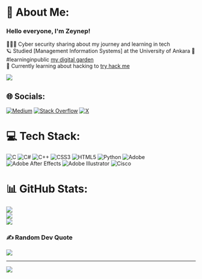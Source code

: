 <!-- level 0: Simple bio and stats -->
# 💫 About Me:

### Hello everyone, I'm Zeynep!
👩🏼‍🚀 Cyber security sharing about my journey and learning in tech <br/>
🪐 Studied [Management Information Systems] at the University of Ankara
🌻 #learninginpublic [my digital garden](https://medium.com/@szenobia2)<br/>
🌷 Currently learning about hacking to [try hack me](https://tryhackme.com/paths)<br/>

<!-- Github stats from https://https://github.com/xsol05/github-readme stats -->
![](https://github-readme-stats.vercel.app/api?username=zenobia2&theme=onedark&hide_border=false&include_all_commits=true&count_private=true)<br/>


## 🌐 Socials:
[![Medium](https://img.shields.io/badge/Medium-12100E?logo=medium&logoColor=white)](https://medium.com/@szenobia2) [![Stack Overflow](https://img.shields.io/badge/-Stackoverflow-FE7A16?logo=stack-overflow&logoColor=white)](https://stackoverflow.com/users/20184081) [![X](https://img.shields.io/badge/X-black.svg?logo=X&logoColor=white)](https://x.com/szenobia23) 

# 💻 Tech Stack:
![C](https://img.shields.io/badge/c-%2300599C.svg?style=flat-square&logo=c&logoColor=white) ![C#](https://img.shields.io/badge/c%23-%23239120.svg?style=flat-square&logo=csharp&logoColor=white) ![C++](https://img.shields.io/badge/c++-%2300599C.svg?style=flat-square&logo=c%2B%2B&logoColor=white) ![CSS3](https://img.shields.io/badge/css3-%231572B6.svg?style=flat-square&logo=css3&logoColor=white) ![HTML5](https://img.shields.io/badge/html5-%23E34F26.svg?style=flat-square&logo=html5&logoColor=white) ![Python](https://img.shields.io/badge/python-3670A0?style=flat-square&logo=python&logoColor=ffdd54) ![Adobe](https://img.shields.io/badge/adobe-%23FF0000.svg?style=flat-square&logo=adobe&logoColor=white) ![Adobe After Effects](https://img.shields.io/badge/Adobe%20After%20Effects-9999FF.svg?style=flat-square&logo=Adobe%20After%20Effects&logoColor=white) ![Adobe Illustrator](https://img.shields.io/badge/adobe%20illustrator-%23FF9A00.svg?style=flat-square&logo=adobe%20illustrator&logoColor=white) ![Cisco](https://img.shields.io/badge/cisco-%23049fd9.svg?style=flat-square&logo=cisco&logoColor=black)
# 📊 GitHub Stats:
![](https://github-readme-stats.vercel.app/api?username=zenobia2&theme=tokyonight&hide_border=false&include_all_commits=true&count_private=false)<br/>
![](https://github-readme-streak-stats.herokuapp.com/?user=zenobia2&theme=tokyonight&hide_border=false)<br/>
![](https://github-readme-stats.vercel.app/api/top-langs/?username=zenobia2&theme=tokyonight&hide_border=false&include_all_commits=true&count_private=false&layout=compact)

### ✍️ Random Dev Quote
![](https://quotes-github-readme.vercel.app/api?type=horizontal&theme=tokyonight)

---
[![](https://visitcount.itsvg.in/api?id=zenobia2&icon=0&color=6)](https://visitcount.itsvg.in)

<!-- Proudly created with GPRM ( https://gprm.itsvg.in ) -->
